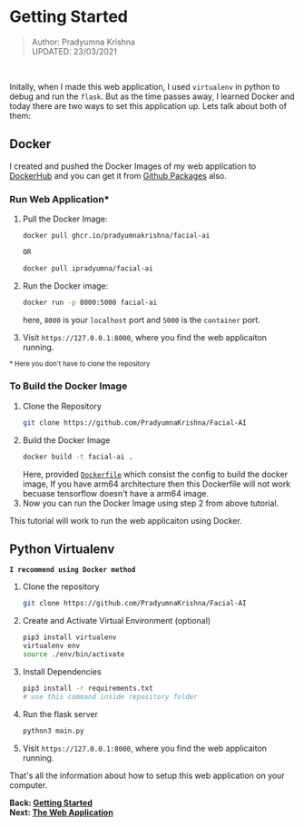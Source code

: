 # Getting Started

> Author: Pradyumna Krishna<br>
> UPDATED: 23/03/2021

<br>

Initally, when I made this web application, I used `virtualenv` in python to debug and run the `flask`. But as the time passes away,
I learned Docker and today there are two ways to set this application up. Lets talk about both of them:

## Docker

I created and pushed the Docker Images of my web application to [DockerHub](https://hub.docker.com/repository/docker/ipradyumna/facial-ai) and you can get it from [Github Packages](https://github.com/users/PradyumnaKrishna/packages/container/package/facial-ai) also.

### Run Web Application*

1. Pull the Docker Image:
    ```bash
    docker pull ghcr.io/pradyumnakrishna/facial-ai
    
    OR

    docker pull ipradyumna/facial-ai
    ```

2. Run the Docker image:
   ```bash
   docker run -p 8000:5000 facial-ai
   ```
   here, `8000` is your `localhost` port and `5000` is the `container` port.

3. Visit `https://127.0.0.1:8000`, where you find the web applicaiton running.

<sup>* Here you don't have to clone the repository</sup>

### To Build the Docker Image

1. Clone the Repository
   ```bash
   git clone https://github.com/PradyumnaKrishna/Facial-AI
   ```
2. Build the Docker Image
   ```bash
   docker build -t facial-ai .
   ```
   Here, provided [`Dockerfile`](../Dockerfile) which consist the config to build the docker image, If you have arm64 architecture then this Dockerfile will not work becuase tensorflow doesn't have a arm64 image. 
3. Now you can run the Docker Image using step 2 from above tutorial.

This tutorial will work to run the web applicaiton using Docker.

## Python Virtualenv
**`I recommend using Docker method`**

1. Clone the repository
   ```bash
   git clone https://github.com/PradyumnaKrishna/Facial-AI
   ```
2. Create and Activate Virtual Environment (optional)
   ```bash
   pip3 install virtualenv
   virtualenv env
   source ./env/bin/activate
   ```
3. Install Dependencies
   ```bash
   pip3 install -r requirements.txt 
   # use this command inside repository folder
   ```
4. Run the flask server
   ```bash
   python3 main.py
   ```
5. Visit `https://127.0.0.1:8000`, where you find the web applicaiton running.

That's all the information about how to setup this web application on your computer.

**Back: [Getting Started](Getting-Started.md)**<br>
**Next: [The Web Application](The-Web-Application.md)**